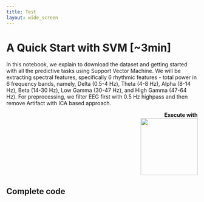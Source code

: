 ```yaml
---
title: Test
layout: wide_screen
---
```



# A Quick Start with SVM [~3min]
In this notebook, we explain to download the dataset and getting started with all the predictive tasks using Support Vector Machine. We will be extracting spectral features, specifically 6 rhythmic features - total power in 6 frequency bands, namely, Delta (0.5-4 Hz), Theta (4-8 Hz), Alpha (8-14 Hz), Beta (14-30 Hz), Low Gamma (30-47 Hz), and High Gamma (47-64 Hz). For preprocessing, we filter EEG first with 0.5 Hz highpass and then remove Artifact with ICA based approach.

<p style="text-align:right; font-weight:bold;">Execute with <br><a class="reference external image-reference" href="https://mybinder.org/v2/gh/Nikeshbajaj/Notebooks/master?filepath=PhyAAt_Notebooks/Example0_QuickStartSVM.ipynb" target="_blank"><img src="https://mybinder.org/badge_logo.svg" width="150px"></a></p>

## Complete code
